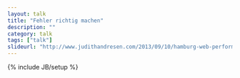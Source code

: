 ```yaml
---
layout: talk
title: "Fehler richtig machen"
description: ""
category: talk
tags: ["talk"]
slideurl: "http://www.judithandresen.com/2013/09/10/hamburg-web-performance-group-fehler-richtig-machen/"
---
```

{% include JB/setup %}
